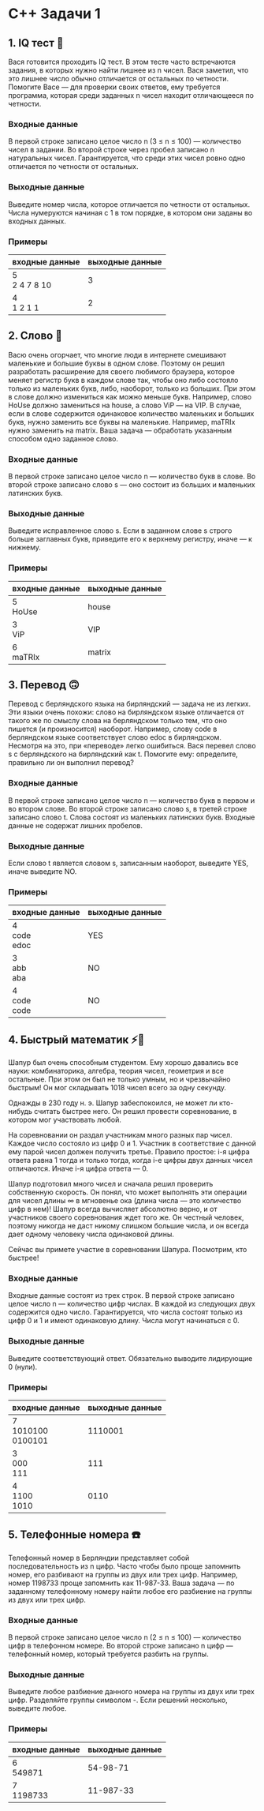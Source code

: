 # C++ Задачи 1
## 1. IQ тест :thinking:
Вася готовится проходить IQ тест. В этом тесте часто встречаются задания, в которых нужно найти лишнее из n чисел. Вася заметил, что это лишнее число обычно отличается от остальных по четности. Помогите Васе — для проверки своих ответов, ему требуется программа, которая среди заданных n чисел находит отличающееся по четности.
### Входные данные
В первой строке записано целое число n (3 ≤ n ≤ 100) — количество чисел в задании. Во второй строке через пробел записано n натуральных чисел. Гарантируется, что среди этих чисел ровно одно отличается по четности от остальных.
### Выходные данные
Выведите номер числа, которое отличается по четности от остальных. Числа нумеруются начиная с 1 в том порядке, в котором они заданы во входных данных.
### Примеры
| входные данные       | выходные данные    |
|----------------------|--------------------|
| 5 <br/> 2 4 7 8 10   | 3                  |
| 4 <br/> 1 2 1 1      | 2                  |

## 2. Слово :speak_no_evil:
Васю очень огорчает, что многие люди в интернете смешивают маленькие и большие буквы в одном слове. Поэтому он решил разработать расширение для своего любимого браузера, которое меняет регистр букв в каждом слове так, чтобы оно либо состояло только из маленьких букв, либо, наоборот, только из больших. При этом в слове должно измениться как можно меньше букв. Например, слово HoUse должно замениться на house, а слово ViP — на VIP. В случае, если в слове содержится одинаковое количество маленьких и больших букв, нужно заменить все буквы на маленькие. Например, maTRIx нужно заменить на matrix. Ваша задача — обработать указанным способом одно заданное слово.
### Входные данные
В первой строке записано целое число n — количество букв в слове. Во второй строке записано слово s — оно состоит из больших и маленьких латинских букв.
### Выходные данные
Выведите исправленное слово s. Если в заданном слове s строго больше заглавных букв, приведите его к верхнему регистру, иначе — к нижнему.
### Примеры
| входные данные | выходные данные |
|----------------|-----------------|
| 5 <br/> HoUse  | house           |
| 3 <br/> ViP    | VIP             |
| 6 <br/> maTRIx | matrix          |

## 3. Перевод :upside_down_face:
Перевод с берляндского языка на бирляндский — задача не из легких. Эти языки очень похожи: слово на бирляндском языке отличается от такого же по смыслу слова на берляндском только тем, что оно пишется (и произносится) наоборот. Например, слову code в берляндском языке соответствует слово edoc в бирляндском. Несмотря на это, при «переводе» легко ошибиться. Вася перевел слово s с берляндского на бирляндский как t. Помогите ему: определите, правильно ли он выполнил перевод?
### Входные данные
В первой строке записано целое число n — количество букв в первом и во втором слове. Во второй строке записано слово s, в третей строке записано слово t. Слова состоят из маленьких латинских букв. Входные данные не содержат лишних пробелов.
### Выходные данные
Если слово t является словом s, записанным наоборот, выведите YES, иначе выведите NO.

### Примеры
| входные данные          | выходные данные |
|-------------------------|-----------------|
| 4 <br/> code <br/> edoc | YES             |
| 3 <br/> abb <br/> aba   | NO              |
| 4 <br/> code <br/> code | NO              |

## 4. Быстрый математик :zap::disguised_face:
Шапур был очень способным студентом. Ему хорошо давались все науки: комбинаторика, алгебра, теория чисел, геометрия и все остальные. При этом он был не только умным, но и чрезвычайно быстрым! Он мог складывать 1018 чисел всего за одну секунду.

Однажды в 230 году н. э. Шапур забеспокоился, не может ли кто-нибудь считать быстрее него. Он решил провести соревнование, в котором мог участвовать любой.

На соревновании он раздал участникам много разных пар чисел. Каждое число состояло из цифр 0 и 1. Участник в соответствие с данной ему парой чисел должен получить третье. Правило простое: i-я цифра ответа равна 1 тогда и только тогда, когда i-е цифры двух данных чисел отличаются. Иначе i-я цифра ответа — 0.

Шапур подготовил много чисел и сначала решил проверить собственную скорость. Он понял, что может выполнять эти операции для чисел длины ∞ в мгновенье ока (длина числа — это количество цифр в нем)! Шапур всегда вычисляет абсолютно верно, и от участников своего соревнования ждет того же. Он честный человек, поэтому никогда не даст никому слишком большие числа, и он всегда дает одному человеку числа одинаковой длины.

Сейчас вы примете участие в соревновании Шапура. Посмотрим, кто быстрее!

### Входные данные
Входные данные состоят из трех строк. В первой строке записано целое число n — количество цифр числах. В каждой из следующих двух содержится одно число. Гарантируется, что числа состоят только из цифр 0 и 1 и имеют одинаковую длину. Числа могут начинаться с 0.

### Выходные данные
Выведите соответствующий ответ. Обязательно выводите лидирующие 0 (нули).

### Примеры
| входные данные                | выходные данные |
|-------------------------------|-----------------|
| 7 <br/> 1010100 <br/> 0100101 | 1110001         |
| 3 <br/> 000 <br/> 111         | 111             |
| 4 <br/> 1100 <br/> 1010       | 0110            |

## 5. Телефонные номера :telephone:
Телефонный номер в Берляндии представляет собой последовательность из n цифр. Часто чтобы было проще запомнить номер, его разбивают на группы из двух или трех цифр. Например, номер 1198733 проще запомнить как 11-987-33. Ваша задача — по заданному телефонному номеру найти любое его разбиение на группы из двух или трех цифр.
### Входные данные
В первой строке записано целое число n (2 ≤ n ≤ 100) — количество цифр в телефонном номере. Во второй строке записано n цифр — телефонный номер, который требуется разбить на группы.
### Выходные данные
Выведите любое разбиение данного номера на группы из двух или трех цифр. Разделяйте группы символом -. Если решений несколько, выведите любое.
### Примеры
| входные данные  | выходные данные |
|-----------------|-----------------|
| 6 <br/> 549871  | 54-98-71        |
| 7 <br/> 1198733 | 11-987-33       |

